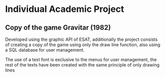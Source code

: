 # Individual Academic Project

## Copy of the game Gravitar (1982)
   
Developed using the graphic API of ESAT, additionally the project consists of creating a copy of the game using only the draw line function, also using a SQL database for user management.
  
  
  
The use of a text font is exclusive to the menus for user management, the rest of the texts have been created with the same principle of only drawing lines